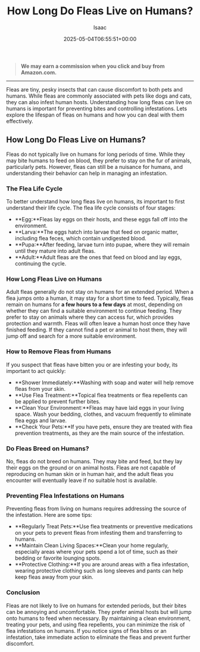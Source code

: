 ﻿---
author: Isaac
layout: post
title: How Long Do Fleas Live on Humans?
date: '2025-05-04T06:55:51+00:00'
categories:
- Guide
tags: []
slug: /how-long-do-fleas-live-on-humans/
lastmod: 2025-05-07T12:21:27+03:00
---
> **We may earn a commission when you click and buy from Amazon.com.**
>

---
Fleas are tiny, pesky insects that can cause discomfort to both pets and humans. While fleas are commonly associated with pets like dogs and cats, they can also infest human hosts. Understanding how long fleas can live on humans is important for preventing bites and controlling infestations. Lets explore the lifespan of fleas on humans and how you can deal with them effectively.
## How Long Do Fleas Live on Humans?
Fleas do not typically live on humans for long periods of time. While they may bite humans to feed on blood, they prefer to stay on the fur of animals, particularly pets. However, fleas can still be a nuisance for humans, and understanding their behavior can help in managing an infestation.
### The Flea Life Cycle
To better understand how long fleas live on humans, its important to first understand their life cycle. The flea life cycle consists of four stages:
- **Egg:**Fleas lay eggs on their hosts, and these eggs fall off into the environment.
- **Larva:**The eggs hatch into larvae that feed on organic matter, including flea feces, which contain undigested blood.
- **Pupa:**After feeding, larvae turn into pupae, where they will remain until they mature into adult fleas.
- **Adult:**Adult fleas are the ones that feed on blood and lay eggs, continuing the cycle.
### How Long Fleas Live on Humans
Adult fleas generally do not stay on humans for an extended period. When a flea jumps onto a human, it may stay for a short time to feed. Typically, fleas remain on humans for
**a few hours to a few days**
at most, depending on whether they can find a suitable environment to continue feeding. They prefer to stay on animals where they can access fur, which provides protection and warmth.
Fleas will often leave a human host once they have finished feeding. If they cannot find a pet or animal to host them, they will jump off and search for a more suitable environment.
### How to Remove Fleas from Humans
If you suspect that fleas have bitten you or are infesting your body, its important to act quickly:
- **Shower Immediately:**Washing with soap and water will help remove fleas from your skin.
- **Use Flea Treatment:**Topical flea treatments or flea repellents can be applied to prevent further bites.
- **Clean Your Environment:**Fleas may have laid eggs in your living space. Wash your bedding, clothes, and vacuum frequently to eliminate flea eggs and larvae.
- **Check Your Pets:**If you have pets, ensure they are treated with flea prevention treatments, as they are the main source of the infestation.
### Do Fleas Breed on Humans?
No, fleas do not breed on humans. They may bite and feed, but they lay their eggs on the ground or on animal hosts. Fleas are not capable of reproducing on human skin or in human hair, and the adult fleas you encounter will eventually leave if no suitable host is available.
### Preventing Flea Infestations on Humans
Preventing fleas from living on humans requires addressing the source of the infestation. Here are some tips:
- **Regularly Treat Pets:**Use flea treatments or preventive medications on your pets to prevent fleas from infesting them and transferring to humans.
- **Maintain Clean Living Spaces:**Clean your home regularly, especially areas where your pets spend a lot of time, such as their bedding or favorite lounging spots.
- **Protective Clothing:**If you are around areas with a flea infestation, wearing protective clothing such as long sleeves and pants can help keep fleas away from your skin.
### Conclusion
Fleas are not likely to live on humans for extended periods, but their bites can be annoying and uncomfortable. They prefer animal hosts but will jump onto humans to feed when necessary. By maintaining a clean environment, treating your pets, and using flea repellents, you can minimize the risk of flea infestations on humans. If you notice signs of flea bites or an infestation, take immediate action to eliminate the fleas and prevent further discomfort.